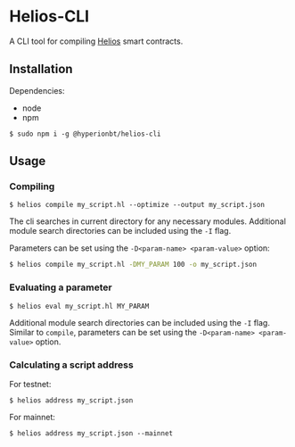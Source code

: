 # Helios-CLI

A CLI tool for compiling [Helios](https://github.com/Hyperion-BT/Helios) smart contracts.

## Installation

Dependencies:
  * node
  * npm

```shell
$ sudo npm i -g @hyperionbt/helios-cli
```

## Usage

### Compiling

```shell
$ helios compile my_script.hl --optimize --output my_script.json
```

The cli searches in current directory for any necessary modules. Additional module search directories can be included using the `-I` flag.

Parameters can be set using the `-D<param-name> <param-value>` option:
```bash
$ helios compile my_script.hl -DMY_PARAM 100 -o my_script.json
```

### Evaluating a parameter

```shell
$ helios eval my_script.hl MY_PARAM
```

Additional module search directories can be included using the `-I` flag. Similar to `compile`, parameters can be set using the `-D<param-name> <param-value>` option.

### Calculating a script address

For testnet:
```shell
$ helios address my_script.json
```

For mainnet:
```shell
$ helios address my_script.json --mainnet
```
